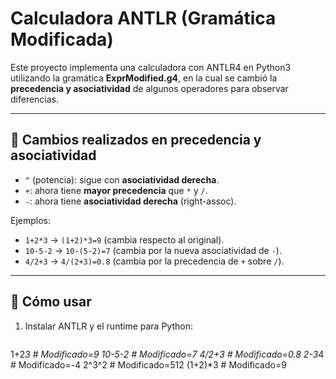 
# Calculadora ANTLR (Gramática Modificada)

Este proyecto implementa una calculadora con ANTLR4 en Python3 utilizando la gramática **ExprModified.g4**, en la cual se cambió la **precedencia y asociatividad** de algunos operadores para observar diferencias.

---

## 📌 Cambios realizados en precedencia y asociatividad
- `^` (potencia): sigue con **asociatividad derecha**.
- `+`: ahora tiene **mayor precedencia** que `*` y `/`.
- `-`: ahora tiene **asociatividad derecha** (right-assoc).

Ejemplos:
- `1+2*3` → `(1+2)*3=9` (cambia respecto al original).
- `10-5-2` → `10-(5-2)=7` (cambia por la nueva asociatividad de `-`).
- `4/2+3` → `4/(2+3)=0.8` (cambia por la precedencia de `+` sobre `/`).

---

## 🚀 Cómo usar
1. Instalar ANTLR y el runtime para Python:
   ```bash
  1+2*3     # Modificado=9
   10-5-2    # Modificado=7
   4/2+3     # Modificado=0.8
   2-3*4     # Modificado=-4
   2^3^2     # Modificado=512
   (1+2)*3   # Modificado=9

